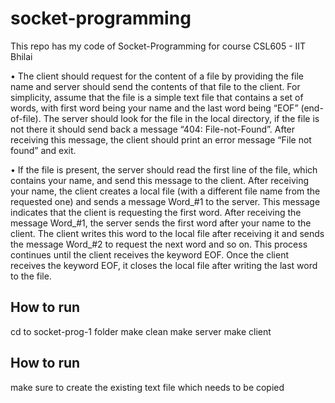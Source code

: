 # socket-programming
This repo has my code of Socket-Programming for course CSL605 - IIT Bhilai

• The client should request for the content of a file by providing the file name and server should send the
contents of that file to the client. For simplicity, assume that the file is a simple text file that contains a set of
words, with first word being your name and the last word being “EOF” (end-of-file). The server should look for
the file in the local directory, if the file is not there it should send back a message “404: File-not-Found”. After
receiving this message, the client should print an error message “File not found” and exit.

• If the file is present, the server should read the first line of the file, which contains your name, and send this
message to the client. After receiving your name, the client creates a local file (with a different file name from
the requested one) and sends a message Word_#1 to the server. This message indicates that the client is
requesting the first word. After receiving the message Word_#1, the server sends the first word after your
name to the client. The client writes this word to the local file after receiving it and sends the message
Word_#2 to request the next word and so on. This process continues until the client receives the keyword EOF.
Once the client receives the keyword EOF, it closes the local file after writing the last word to the file.

## How to run
cd to socket-prog-1 folder
make clean
make server
make client

## How to run
make sure to create the existing text file which needs to be copied
